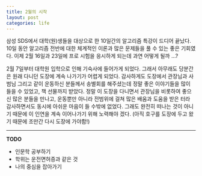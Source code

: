 ```yaml
---
title: 2월의 시작
layout: post
categories: life
---
```


  삼성 SDS에서 대학(원)생들을 대상으로 한 10일간의 알고리즘 특강이 드디어 끝났다. 10일 동안 알고리즘 전반에 대한 체계적인 이론과 많은 문제들을 풀 수 있는 좋은 기회였다. 이제 2월 16일과 23일에 프로 시험을 응시하게 되는데 과연 어떻게 될까 ...?

  2월 7일부터 대학원 입학으로 인해 기숙사에 들어가게 되었다. 그래서 아무래도 당분간은 원래 다니던 도장에 계속 나가기가 어렵게 되었다. 감사하게도 도장에서 관장님과 사범님 그리고 같이 운동하신 분들께서 송별회를 해주셨는데 정말 좋은 이야기들을 많이 들을 수 있었고, 책 선물까지 받았다. 정말 이 도장을 다니면서 관장님을 비롯하여 좋으신 많은 분들을 만나고, 운동뿐만 아니라 전범위에 걸쳐 많은 배움과 도움을 받은 터라 감사하면서도 동시에 아쉬운 마음이 들 수밖에 없었다.  그래도 완전히 떠나는 것이 아니기 때문에 이 인연을 계속 이어나가기 위해 노력해야 겠다.
	(아직 호구를 도장에 두고 왔기 때문에 조만간 다시 도장에 가야함!)

- - -

**TODO**
- 인문학 공부하기
- 학위는 운전면허증과 같은 것
- 나의 중심을 잡아가기